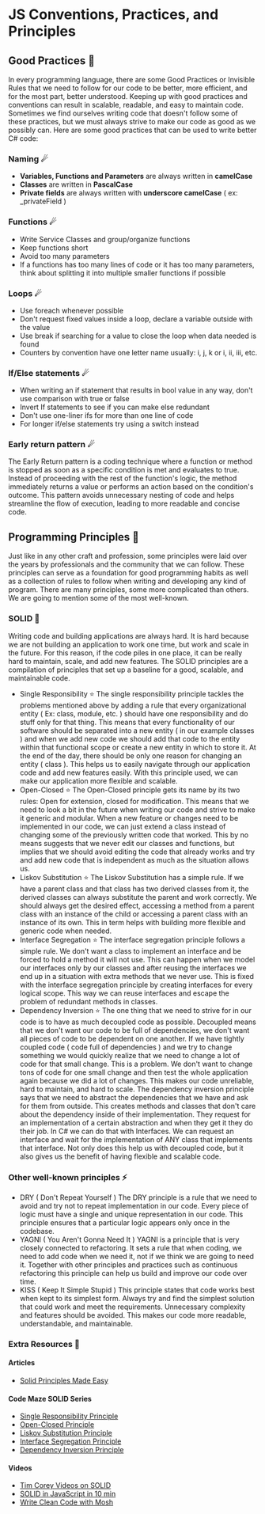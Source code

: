 # JS Conventions, Practices, and Principles

## Good Practices 🚀

In every programming language, there are some Good Practices or Invisible Rules that we need to follow for our code to be better, more efficient, and for the most part, better understood. Keeping up with good practices and conventions can result in scalable, readable, and easy to maintain code. Sometimes we find ourselves writing code that doesn't follow some of these practices, but we must always strive to make our code as good as we possibly can. Here are some good practices that can be used to write better C# code:

### Naming ☄

- **Variables, Functions and Parameters** are always written in **camelCase**
- **Classes** are written in **PascalCase**
- **Private fields** are always written with **underscore camelCase** ( ex: \_privateField )

### Functions ☄

- Write Service Classes and group/organize functions
- Keep functions short
- Avoid too many parameters
- If a functions has too many lines of code or it has too many parameters, think about splitting it into multiple smaller functions if possible

### Loops ☄

- Use foreach whenever possible
- Don't request fixed values inside a loop, declare a variable outside with the value
- Use break if searching for a value to close the loop when data needed is found
- Counters by convention have one letter name usually: i, j, k or i, ii, iii, etc.

### If/Else statements ☄

- When writing an if statement that results in bool value in any way, don't use comparison with true or false
- Invert If statements to see if you can make else redundant
- Don't use one-liner ifs for more than one line of code
- For longer if/else statements try using a switch instead

### Early return pattern ☄

The Early Return pattern is a coding technique where a function or method is stopped as soon as a specific condition is met and evaluates to true. Instead of proceeding with the rest of the function's logic, the method immediately returns a value or performs an action based on the condition's outcome. This pattern avoids unnecessary nesting of code and helps streamline the flow of execution, leading to more readable and concise code.

## Programming Principles 🎯

Just like in any other craft and profession, some principles were laid over the years by professionals and the community that we can follow. These principles can serve as a foundation for good programming habits as well as a collection of rules to follow when writing and developing any kind of program. There are many principles, some more complicated than others. We are going to mention some of the most well-known.

### SOLID 🌟

Writing code and building applications are always hard. It is hard because we are not building an application to work one time, but work and scale in the future. For this reason, if the code piles in one place, it can be really hard to maintain, scale, and add new features. The SOLID principles are a compilation of principles that set up a baseline for a good, scalable, and maintainable code.

- Single Responsibility ⭐
  The single responsibility principle tackles the problems mentioned above by adding a rule that every organizational entity ( Ex: class, module, etc. ) should have one responsibility and do stuff only for that thing. This means that every functionality of our software should be separated into a new entity ( in our example classes ) and when we add new code we should add that code to the entity within that functional scope or create a new entity in which to store it. At the end of the day, there should be only one reason for changing an entity ( class ). This helps us to easily navigate through our application code and add new features easily. With this principle used, we can make our application more flexible and scalable.
- Open-Closed ⭐
  The Open-Closed principle gets its name by its two rules: Open for extension, closed for modification. This means that we need to look a bit in the future when writing our code and strive to make it generic and modular. When a new feature or changes need to be implemented in our code, we can just extend a class instead of changing some of the previously written code that worked. This by no means suggests that we never edit our classes and functions, but implies that we should avoid editing the code that already works and try and add new code that is independent as much as the situation allows us.
- Liskov Substitution ⭐
  The Liskov Substitution has a simple rule. If we have a parent class and that class has two derived classes from it, the derived classes can always substitute the parent and work correctly. We should always get the desired effect, accessing a method from a parent class with an instance of the child or accessing a parent class with an instance of its own. This in term helps with building more flexible and generic code when needed.
- Interface Segregation ⭐
  The interface segregation principle follows a simple rule. We don't want a class to implement an interface and be forced to hold a method it will not use. This can happen when we model our interfaces only by our classes and after reusing the interfaces we end up in a situation with extra methods that we never use. This is fixed with the interface segregation principle by creating interfaces for every logical scope. This way we can reuse interfaces and escape the problem of redundant methods in classes.
- Dependency Inversion ⭐
  The one thing that we need to strive for in our code is to have as much decoupled code as possible. Decoupled means that we don't want our code to be full of dependencies, we don't want all pieces of code to be dependent on one another. If we have tightly coupled code ( code full of dependencies ) and we try to change something we would quickly realize that we need to change a lot of code for that small change. This is a problem. We don't want to change tons of code for one small change and then test the whole application again because we did a lot of changes. This makes our code unreliable, hard to maintain, and hard to scale. The dependency inversion principle says that we need to abstract the dependencies that we have and ask for them from outside. This creates methods and classes that don't care about the dependency inside of their implementation. They request for an implementation of a certain abstraction and when they get it they do their job. In C# we can do that with Interfaces. We can request an interface and wait for the implementation of ANY class that implements that interface. Not only does this help us with decoupled code, but it also gives us the benefit of having flexible and scalable code.

### Other well-known principles ⚡

- DRY ( Don't Repeat Yourself )
  The DRY principle is a rule that we need to avoid and try not to repeat implementation in our code. Every piece of logic must have a single and unique representation in our code.
  This principle ensures that a particular logic appears only once in the codebase.
- YAGNI ( You Aren't Gonna Need It )
  YAGNI is a principle that is very closely connected to refactoring. It sets a rule that when coding, we need to add code when we need it, not if we think we are going to need it. Together with other principles and practices such as continuous refactoring this principle can help us build and improve our code over time.
- KISS ( Keep It Simple Stupid )
  This principle states that code works best when kept to its simplest form. Always try and find the simplest solution that could work and meet the requirements. Unnecessary complexity and features should be avoided. This makes our code more readable, understandable, and maintainable.

### Extra Resources 🎁

#### Articles

- [Solid Principles Made Easy](https://medium.com/@dhkelmendi/solid-principles-made-easy-67b1246bcdf)

#### Code Maze SOLID Series

- [Single Responsibility Principle](https://code-maze.com/single-responsibility-principle/)
- [Open-Closed Principle](https://code-maze.com/open-closed-principle/)
- [Liskov Substitution Principle](https://code-maze.com/liskov-substitution-principle/)
- [Interface Segregation Principle](https://code-maze.com/interface-segregation-principle/)
- [Dependency Inversion Principle](https://code-maze.com/dependency-inversion-principle/)

#### Videos

- [Tim Corey Videos on SOLID](https://www.youtube.com/watch?v=5RwhyZnVRS8&list=PLLWMQd6PeGY3ob0Ga6vn1czFZfW6e-FLr)
- [SOLID in JavaScript in 10 min](https://www.youtube.com/watch?v=GtZtQ2VFweA)
- [Write Clean Code with Mosh](https://www.youtube.com/watch?v=5koPpYVa020)
